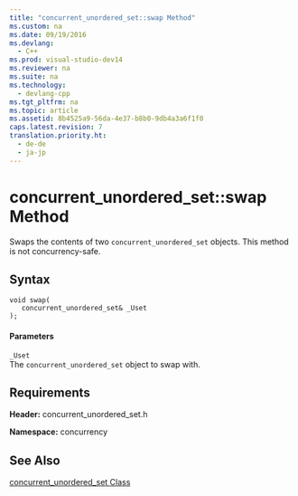 ```yaml
---
title: "concurrent_unordered_set::swap Method"
ms.custom: na
ms.date: 09/19/2016
ms.devlang: 
  - C++
ms.prod: visual-studio-dev14
ms.reviewer: na
ms.suite: na
ms.technology: 
  - devlang-cpp
ms.tgt_pltfrm: na
ms.topic: article
ms.assetid: 8b4525a9-56da-4e37-b8b0-9db4a3a6f1f0
caps.latest.revision: 7
translation.priority.ht: 
  - de-de
  - ja-jp
---
```

# concurrent_unordered_set::swap Method
Swaps the contents of two `concurrent_unordered_set` objects. This method is not concurrency-safe.  
  
## Syntax  
  
```  
void swap(  
   concurrent_unordered_set& _Uset  
);  
```  
  
#### Parameters  
 `_Uset`  
 The `concurrent_unordered_set` object to swap with.  
  
## Requirements  
 **Header:** concurrent_unordered_set.h  
  
 **Namespace:** concurrency  
  
## See Also  
 [concurrent_unordered_set Class](../vs140/concurrent_unordered_set-Class.md)
